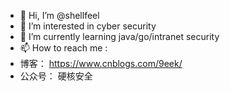- 👋 Hi, I’m @shellfeel
- 👀 I’m interested in cyber security 
- 🌱 I’m currently learning java/go/intranet security
- 📫 How to reach me :
- 博客： https://www.cnblogs.com/9eek/
- 公众号： 硬核安全
